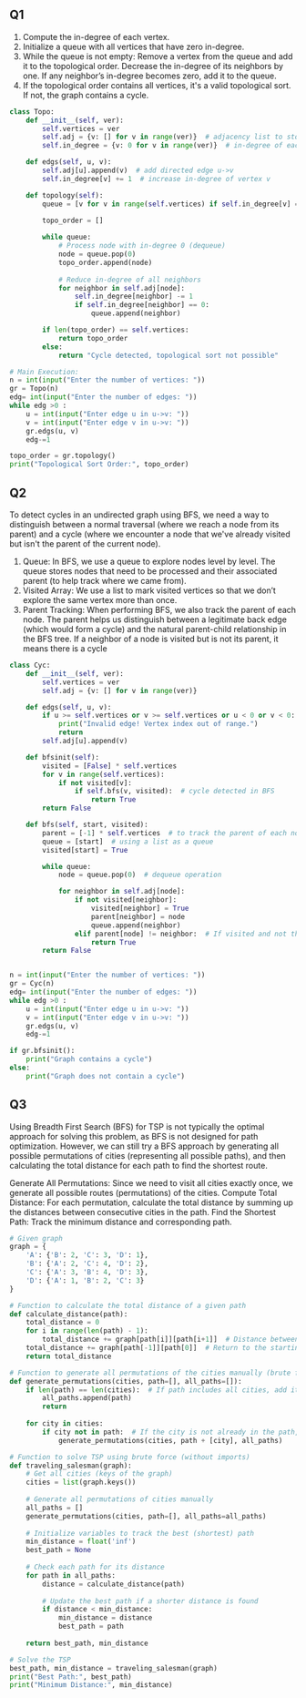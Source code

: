 ## Q1
1) Compute the in-degree of each vertex.
2) Initialize a queue with all vertices that have zero in-degree.
3) While the queue is not empty:
        Remove a vertex from the queue and add it to the topological order.
        Decrease the in-degree of its neighbors by one.
        If any neighbor’s in-degree becomes zero, add it to the queue.
4) If the topological order contains all vertices, it's a valid topological sort. If not, the graph contains a cycle.
```python
class Topo:
    def __init__(self, ver):
        self.vertices = ver
        self.adj = {v: [] for v in range(ver)}  # adjacency list to store graph
        self.in_degree = {v: 0 for v in range(ver)}  # in-degree of each vertex

    def edgs(self, u, v):
        self.adj[u].append(v)  # add directed edge u->v
        self.in_degree[v] += 1  # increase in-degree of vertex v

    def topology(self):
        queue = [v for v in range(self.vertices) if self.in_degree[v] == 0]
        
        topo_order = []

        while queue:
            # Process node with in-degree 0 (dequeue)
            node = queue.pop(0)
            topo_order.append(node)
            
            # Reduce in-degree of all neighbors
            for neighbor in self.adj[node]:
                self.in_degree[neighbor] -= 1
                if self.in_degree[neighbor] == 0:
                    queue.append(neighbor)

        if len(topo_order) == self.vertices:
            return topo_order
        else:
            return "Cycle detected, topological sort not possible"

# Main Execution:
n = int(input("Enter the number of vertices: "))
gr = Topo(n)
edg= int(input("Enter the number of edges: "))
while edg >0 :
    u = int(input("Enter edge u in u->v: "))
    v = int(input("Enter edge v in u->v: "))
    gr.edgs(u, v)
    edg-=1

topo_order = gr.topology()
print("Topological Sort Order:", topo_order)

```

## Q2
To detect cycles in an undirected graph using BFS, we need a way to distinguish between a normal traversal (where we reach a node from its parent) and a cycle (where we encounter a node that we've already visited but isn't the parent of the current node).
1) Queue: In BFS, we use a queue to explore nodes level by level. The queue stores nodes that need to be processed and their associated parent (to help track where we came from).
2) Visited Array: We use a list to mark visited vertices so that we don’t explore the same vertex more than once.
3) Parent Tracking: When performing BFS, we also track the parent of each node. The parent helps us distinguish between a legitimate back edge (which would form a cycle) and the natural parent-child relationship in the BFS tree. If a neighbor of a node is visited but is not its parent, it means there is a cycle

```python
class Cyc:
    def __init__(self, ver):
        self.vertices = ver
        self.adj = {v: [] for v in range(ver)}

    def edgs(self, u, v):
        if u >= self.vertices or v >= self.vertices or u < 0 or v < 0:
            print("Invalid edge! Vertex index out of range.")
            return
        self.adj[u].append(v)

    def bfsinit(self):
        visited = [False] * self.vertices
        for v in range(self.vertices):
            if not visited[v]:  
                if self.bfs(v, visited):  # cycle detected in BFS
                    return True
        return False

    def bfs(self, start, visited):
        parent = [-1] * self.vertices  # to track the parent of each node
        queue = [start]  # using a list as a queue
        visited[start] = True

        while queue:
            node = queue.pop(0)  # dequeue operation

            for neighbor in self.adj[node]:
                if not visited[neighbor]:
                    visited[neighbor] = True
                    parent[neighbor] = node
                    queue.append(neighbor)
                elif parent[node] != neighbor:  # If visited and not the parent, cycle detected
                    return True
        return False


n = int(input("Enter the number of vertices: "))
gr = Cyc(n)
edg= int(input("Enter the number of edges: "))
while edg >0 :
    u = int(input("Enter edge u in u->v: "))
    v = int(input("Enter edge v in u->v: "))
    gr.edgs(u, v)
    edg-=1

if gr.bfsinit():
    print("Graph contains a cycle")
else:
    print("Graph does not contain a cycle")

```

## Q3
Using Breadth First Search (BFS) for TSP is not typically the optimal approach for solving this problem, as BFS is not designed for path optimization. However, we can still try a BFS approach by generating all possible permutations of cities (representing all possible paths), and then calculating the total distance for each path to find the shortest route.

Generate All Permutations: Since we need to visit all cities exactly once, we generate all possible routes (permutations) of the cities.
Compute Total Distance: For each permutation, calculate the total distance by summing up the distances between consecutive cities in the path.
Find the Shortest Path: Track the minimum distance and corresponding path.
```python
# Given graph
graph = { 
    'A': {'B': 2, 'C': 3, 'D': 1}, 
    'B': {'A': 2, 'C': 4, 'D': 2}, 
    'C': {'A': 3, 'B': 4, 'D': 3}, 
    'D': {'A': 1, 'B': 2, 'C': 3}
}

# Function to calculate the total distance of a given path
def calculate_distance(path):
    total_distance = 0
    for i in range(len(path) - 1):
        total_distance += graph[path[i]][path[i+1]]  # Distance between consecutive cities
    total_distance += graph[path[-1]][path[0]]  # Return to the starting city
    return total_distance

# Function to generate all permutations of the cities manually (brute force)
def generate_permutations(cities, path=[], all_paths=[]):
    if len(path) == len(cities):  # If path includes all cities, add it to all_paths
        all_paths.append(path)
        return
    
    for city in cities:
        if city not in path:  # If the city is not already in the path, add it
            generate_permutations(cities, path + [city], all_paths)

# Function to solve TSP using brute force (without imports)
def traveling_salesman(graph):
    # Get all cities (keys of the graph)
    cities = list(graph.keys())
    
    # Generate all permutations of cities manually
    all_paths = []
    generate_permutations(cities, path=[], all_paths=all_paths)
    
    # Initialize variables to track the best (shortest) path
    min_distance = float('inf')
    best_path = None
    
    # Check each path for its distance
    for path in all_paths:
        distance = calculate_distance(path)
        
        # Update the best path if a shorter distance is found
        if distance < min_distance:
            min_distance = distance
            best_path = path
    
    return best_path, min_distance

# Solve the TSP
best_path, min_distance = traveling_salesman(graph)
print("Best Path:", best_path)
print("Minimum Distance:", min_distance)

```
